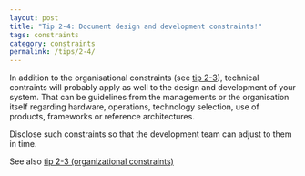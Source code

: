 ```yaml
---
layout: post
title: "Tip 2-4: Document design and development constraints!"
tags: constraints
category: constraints
permalink: /tips/2-4/
---
```


In addition to the organisational constraints (see [tip 2-3](/tips/2-3)),
technical contraints will probably
apply as well to the design and development of your system. That can be guidelines
from the managements or the organisation itself regarding hardware, operations,
technology selection, use of products, frameworks or reference architectures.

Disclose such constraints so that the development team can adjust to them in time.

See also [tip 2-3 (organizational constraints)](/tips/2-3)
